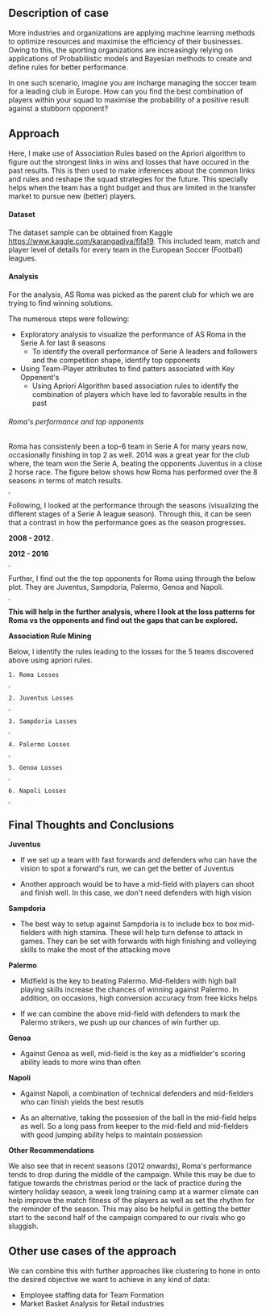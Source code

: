 ## Description of case

More industries and organizations are applying machine learning methods to optimize resources and maximise the efficiency of their businesses.  
Owing to this, the sporting organizations are increasingly relying on applications of Probabiliistic models and Bayesian methods to create and define rules for better performance.

In one such scenario, imagine you are incharge managing the soccer team for a leading club in Europe.
How can you find the best combination of players within your squad to maximise the probability of a positive result against a
stubborn opponent?


## Approach

Here, I make use of Association Rules based on the Apriori algorithm to figure out the strongest links in wins and losses that have occured in the past results. This is then used to make inferences about the common links and rules and reshape the squad strategies for the future. This specially helps when the team has a tight budget and thus are limited in the transfer market to pursue new (better) players. 


#### Dataset

The dataset sample can be obtained from Kaggle <https://www.kaggle.com/karangadiya/fifa19>. 
This included team, match and player level of details for every team in the European Soccer (Football) leagues.

#### Analysis 

For the analysis, AS Roma was picked as the parent club for which we are trying to find winning solutions.

The numerous steps were following:

* Exploratory analysis to visualize the performance of AS Roma in the Serie A for last 8 seasons
  * To identify the overall performance of Serie A leaders and followers and the competition shape, identify top opponents
* Using Team-Player attributes to find patters associated with Key Oppenent's 
  * Using Apriori Algorithm based association rules to identify the combination of players which have led to favorable results in the past 

###### Roma's performance and top opponents 

Roma has consistenly been a top-6 team in Serie A for many years now, occasionally finishing in top 2 as well. 2014 was a great year for the club where, the team won the Serie A, beating the opponents Juventus in a close 2 horse race. The figure below shows how Roma has performed over the 8 seasons in terms of match results. 

<img src = "images/roma_perf.png" style ="zoom:25%;">


Following, I looked at the performance through the seasons (visualizing the different stages of a Serie A league season). Through this, it can be seen that a contrast in how the performance goes as the season progresses.

   <b> 2008 - 2012 </b>
<img src ="images/roma_2008-12.png" style ="zoom:25%;"/>


   <b> 2012 - 2016 </b>

<img src ="images/roma2012-16.png" style ="zoom:25%;"/>
   
  
Further, I find out the the top opponents for Roma using through the below plot. They are Juventus, Sampdoria, Palermo, Genoa and Napoli.
  
<img src ="images/roma_opp.png" style ="zoom:25%;"/>
  
<b> This will help in the further analysis, where I look at the loss patterns for Roma vs the opponents and find out the gaps that can be explored. </b>

<b> Association Rule Mining </b>

Below, I identify the rules leading to the losses for the 5 teams discovered above using apriori rules. 


    1. Roma Losses

<img src = "images/roma_loss.png" style ="zoom:25%;">
<br>

    2. Juventus Losses

<img src = "images/juve_loss.png" style ="zoom:25%;">
<br>

    3. Sampdoria Losses

<img src = "images/samp_loss.png" style ="zoom:25%;">
<br>

    4. Palermo Losses

<img src = "images/palermo_loss.png" style ="zoom:25%;">
<br>

    5. Genoa Losses

<img src = "images/genoa_loss.png" style ="zoom:25%;">
<br>

    6. Napoli Losses

<img src = "images/napoli_loss.png" style ="zoom:25%;">
<br>


## Final Thoughts and Conclusions


<b>Juventus </b>

* If we set up a team with fast forwards and defenders who can have the vision to spot a forward's run, we can get the better of Juventus

* Another approach would be to have a mid-field with players can shoot and finish well. In this case, we don't need defenders with high vision
  
  
<b> Sampdoria </b>
* The best way to setup against Sampdoria is to include box to box mid-fielders with high stamina. These will help turn defense to attack in games. They can be set with forwards with high finishing and volleying skills to make the most of the attacking move
  
  
<b> Palermo </b>
* Midfield is the key to beating Palermo. Mid-fielders with high ball playing skills increase the chances of winning against Palermo. In addition, on occasions, high conversion accuracy from free kicks helps

* If we can combine the above mid-field with defenders to mark the Palermo strikers, we push up our chances of win further up.

<b> Genoa </b>
* Against Genoa as well, mid-field is the key as a midfielder's scoring ability leads to more wins than often
  
    
<b> Napoli </b>
* Against Napoli, a combination of technical defenders and mid-fielders who can finish yields the best resutls

* As an alternative, taking the possesion of the ball in the mid-field helps as well. So a long pass from keeper to the mid-field and mid-fielders with good jumping ability helps to maintain possession
  
  
<b> Other Recommendations </b>

We also see that in recent seasons (2012 onwards), Roma's performance tends to drop during the middle of the campaign. While this may be due to fatigue towards the christmas period or the lack of practice during the wintery holiday season, a week long training camp at a warmer climate can help improve the match fitness of the players as well as set the rhythm for the reminder of the season. This may also be helpful in getting the better start to the second half of the campaign compared to our rivals who go sluggish.  
  
   
## Other use cases of the approach

We can combine this with further approaches like clustering to hone in onto the desired objective we want to achieve in any kind of data:

* Employee staffing data for Team Formation
* Market Basket Analysis for Retail industries


